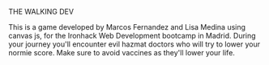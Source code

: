 THE WALKING DEV

This is a game developed by Marcos Fernandez and Lisa Medina using canvas js, for the Ironhack Web Development bootcamp in Madrid.
During your journey  you'll encounter evil hazmat doctors who will try to lower your normie score. 
Make sure to avoid vaccines as they'll lower your life.




